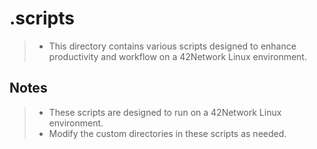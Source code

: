# .scripts

> - This directory contains various scripts designed to enhance productivity and workflow on a 42Network Linux environment.

## Notes

> - These scripts are designed to run on a 42Network Linux environment.
> - Modify the custom directories in these scripts as needed.
